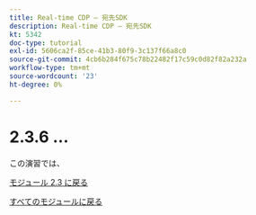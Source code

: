 ```yaml
---
title: Real-time CDP – 宛先SDK
description: Real-time CDP – 宛先SDK
kt: 5342
doc-type: tutorial
exl-id: 5606ca2f-85ce-41b3-80f9-3c137f66a8c0
source-git-commit: 4cb6b284f675c78b22482f17c59c0d82f82a232a
workflow-type: tm+mt
source-wordcount: '23'
ht-degree: 0%

---
```


# 2.3.6 ...

この演習では、

[モジュール 2.3 に戻る](./real-time-cdp-build-a-segment-take-action.md)

[すべてのモジュールに戻る](../../../overview.md)
